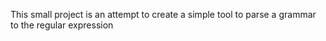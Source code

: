 This small project is an attempt to create a simple tool
to parse a grammar to the regular expression